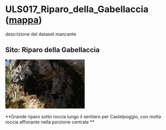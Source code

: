 # ULS017_Riparo_della_Gabellaccia ([mappa](https://umap.openstreetmap.fr/it/map/uls017_riparo_della_gabellaccia_1075582?scaleControl=false&miniMap=false&scrollWheelZoom=false&zoomControl=true&editMode=disabled&moreControl=true&searchControl=null&tilelayersControl=null&embedControl=null&datalayersControl=true&onLoadPanel=none&captionBar=false&captionMenus=true))
descrizione del dataset mancante
## Sito: Riparo della Gabellaccia
[<img src='/vignettes/h4yygB44.jpg' width='250'/>](/vignettes/h4yygB44.jpg) 

**Grande riparo sotto roccia lungo il sentiero per Castelpoggio, con molta roccia affiorante nella porzione centrale **
